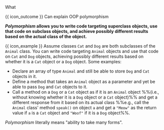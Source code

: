 <span id="title">What</span>

<span id="prereqs"></span>

<span id="outcomes">{{ icon_outcome }} Can explain OOP polymorphism</span>

<div id="body">

<tip-box type="definition">

<include src="../../../common/definitions.md#def-polymorphism" />

</tip-box>

**_Polymorphism_ allows you to write code targeting superclass objects, use that code on subclass objects, and achieve possibly different results based on the actual class of the object.**

<box>

{{ icon_example }} Assume classes `Cat` and `Dog` are both subclasses of the `Animal` class. You can write code targeting `Animal` objects and use that code on `Cat` and `Dog` objects, achieving possibly different results based on whether it is a `Cat` object or a `Dog` object. Some examples:
* Declare an array of type `Animal` and still be able to store `Dog` and `Cat` objects in it.
* Define a method that takes an `Animal` object as a parameter and yet be able to pass `Dog` and `Cat` objects to it.
* Call a method on a `Dog` or a `Cat` object as if it is an `Animal` object %%(i.e., without knowing whether it is a `Dog` object or a `Cat` object)%% and get a different response from it based on its actual class %%e.g., call the `Animal` class' method `speak()` on object `a` and get a `"Meow"` as the return value if `a` is a `Cat` object and `"Woof"` if it is a `Dog` object%%.
</box>

_Polymorphism_ literally means "ability to take many forms".

</div>

<div id="extras">
</div>
